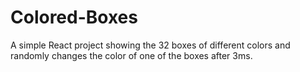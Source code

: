 # Colored-Boxes
A simple React project showing the 32 boxes of different colors and randomly changes the color of one of the boxes after 3ms.
